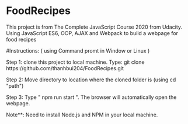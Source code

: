 # FoodRecipes
This project is from The Complete JavaScript Course 2020 from Udacity. Using JavaScript ES6, OOP, AJAX and Webpack to build a webpage for food recipes 

#Instructions: ( using Command promt in Window or Linux )
<p>Step 1: clone this project to local machine. Type: git clone https://github.com/thanhbui204/FoodRecipes.git </p>
<p>Step 2: Move directory to location where the cloned folder is (using cd "path") </p>
<p>Step 3: Type " npm run start ". The browser will automatically open the webpage. </p>
<p>Note**: Need to install Node.js and NPM in your local machine. </p>
